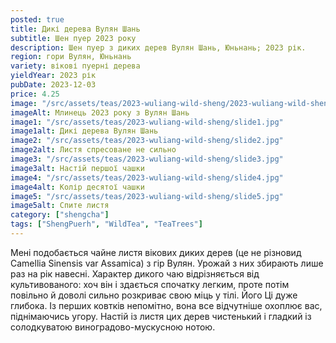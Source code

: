 ```yaml
---
posted: true
title: Дикі дерева Вулян Шань
subtitle: Шен пуер 2023 року
description: Шен пуер з диких дерев Вулян Шань, Юньнань; 2023 рік.
region: гори Вулян, Юньнань
variety: вікові пуерні дерева
yieldYear: 2023 рік
pubDate: 2023-12-03
price: 4.25
image: "/src/assets/teas/2023-wuliang-wild-sheng/2023-wuliang-wild-sheng.jpg"
imageAlt: Млинець 2023 року з Вулян Шань
image1: "/src/assets/teas/2023-wuliang-wild-sheng/slide1.jpg"
image1alt: Дикі дерева Вулян Шань
image2: "/src/assets/teas/2023-wuliang-wild-sheng/slide2.jpg"
image2alt: Листя спресоване не сильно
image3: "/src/assets/teas/2023-wuliang-wild-sheng/slide3.jpg"
image3alt: Настій першої чашки
image4: "/src/assets/teas/2023-wuliang-wild-sheng/slide4.jpg"
image4alt: Колір десятої чашки
image5: "/src/assets/teas/2023-wuliang-wild-sheng/slide5.jpg"
image5alt: Спите листя
category: ["shengcha"]
tags: ["ShengPuerh", "WildTea", "TeaTrees"]
---
```


Мені подобається чайне листя вікових диких дерев (це не різновид Camellia Sinensis var Assamica) з гір Вулян. Урожай з них збирають лише раз на рік навесні. Характер дикого чаю відрізняється від культивованого: хоч він і здається спочатку легким, проте потім повільно й доволі сильно розкриває свою міць у тілі. Його Ці дуже глибока. Із перших ковтків непомітно, вона все відчутніше охоплює вас, піднімаючись угору. Настій із листя цих дерев чистенький і гладкий із солодкуватою виноградово-мускусною нотою.